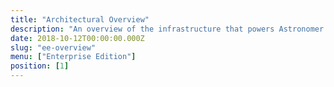```yaml
---
title: "Architectural Overview"
description: "An overview of the infrastructure that powers Astronomer Enterprise."
date: 2018-10-12T00:00:00.000Z
slug: "ee-overview"
menu: ["Enterprise Edition"]
position: [1]
---
```

